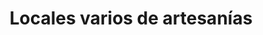 ---
title: "Locales varios de artesanías"
url: /aristobulo-del-valle/locales-varios-de-artesanias/
shop: artesanía
---